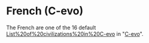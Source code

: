 # French (C-evo)

The French are one of the 16 default [List%20of%20civilizations%20in%20C-evo](civilizations) in "[C-evo](C-evo)".